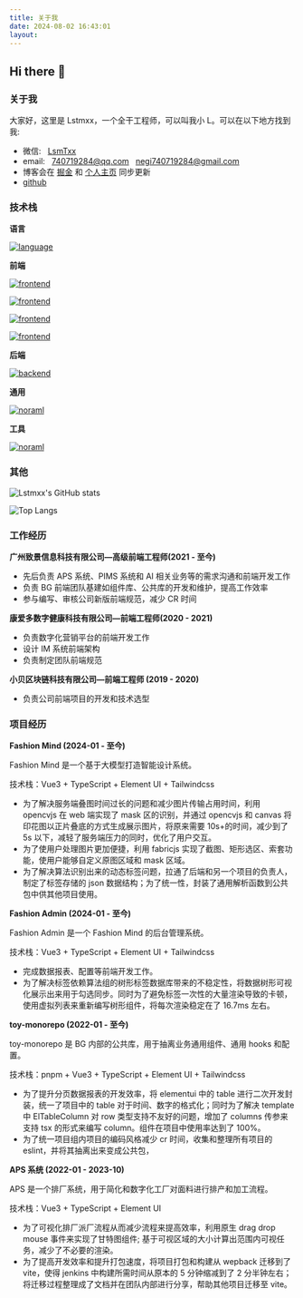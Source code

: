 ```yaml
---
title: 关于我
date: 2024-08-02 16:43:01
layout: 
---
```


## Hi there 👋

### 关于我

大家好，这里是 Lstmxx，一个全干工程师，可以叫我小 L。可以在以下地方找到我:

- 微信: &nbsp; [LsmTxx](https://raw.githubusercontent.com/Lstmxx/picx-images-hosting/master/20240805/WechatIMG145.1seybke27q.webp)
- email: &nbsp; <740719284@qq.com> &nbsp; <negi740719284@gmail.com>
- 博客会在&nbsp;[掘金](https://juejin.cn/user/1574156383825229)&nbsp;和&nbsp;[个人主页](https://lstmxx.github.io/)&nbsp;同步更新
- [github](https://github.com/Lstmxx)

### 技术栈

**语言**

[![language](https://skillicons.dev/icons?i=js,ts,python)](https://skillicons.dev)

**前端**

[![frontend](https://skillicons.dev/icons?i=html,css)](https://skillicons.dev)

[![frontend](https://skillicons.dev/icons?i=vue,react,electron,nextjs,antdesign)](https://skillicons.dev)

[![frontend](https://skillicons.dev/icons?i=tailwind,scss,less)](https://skillicons.dev)

[![frontend](https://skillicons.dev/icons?i=pnpm,npm,vite,webpack)](https://skillicons.dev)

**后端**

[![backend](https://skillicons.dev/icons?i=nodejs,nestjs,mysql,redis)](https://skillicons.dev)

**通用**

[![noraml](https://skillicons.dev/icons?i=git,jenkins,gitlab,docker,nginx)](https://skillicons.dev)

**工具**

[![noraml](https://skillicons.dev/icons?i=vscode,postman,notion)](https://skillicons.dev)

### 其他

![Lstmxx's GitHub stats](https://github-readme-stats.vercel.app/api?username=Lstmxx&count_private=true)

![Top Langs](https://github-readme-stats.vercel.app/api/top-langs/?username=Lstmxx&layout=compact&hide=jupyter%20notebook)

### 工作经历

**广州致景信息科技有限公司—高级前端工程师(2021 - 至今)**

- 先后负责 APS 系统、PIMS 系统和 AI 相关业务等的需求沟通和前端开发工作
- 负责 BG 前端团队基建如组件库、公共库的开发和维护，提高工作效率
- 参与编写、审核公司新版前端规范，减少 CR 时间

**康爱多数字健康科技有限公司—前端工程师(2020 - 2021)**

- 负责数字化营销平台的前端开发工作
- 设计 IM 系统前端架构
- 负责制定团队前端规范

**小贝区块链科技有限公司—前端工程师 (2019 - 2020)**

- 负责公司前端项目的开发和技术选型

### 项目经历

**Fashion Mind (2024-01 - 至今)**

Fashion Mind 是一个基于大模型打造智能设计系统。

技术栈：Vue3 + TypeScript + Element UI + Tailwindcss

- 为了解决服务端叠图时间过长的问题和减少图片传输占用时间，利用 opencvjs 在 web 端实现了 mask 区的识别，并通过 opencvjs 和 canvas 将印花图以正片叠底的方式生成展示图片，将原来需要 10s+的时间，减少到了 5s 以下，减轻了服务端压力的同时，优化了用户交互。
- 为了使用户处理图片更加便捷，利用 fabricjs 实现了截图、矩形选区、索套功能，使用户能够自定义原图区域和 mask 区域。
- 为了解决算法识别出来的动态标签问题，拉通了后端和另一个项目的负责人，制定了标签存储的 json 数据结构；为了统一性，封装了通用解析函数到公共包中供其他项目使用。

**Fashion Admin (2024-01 - 至今)**

Fashion Admin 是一个 Fashion Mind 的后台管理系统。

技术栈：Vue3 + TypeScript + Element UI + Tailwindcss

- 完成数据报表、配置等前端开发工作。
- 为了解决标签依赖算法组的树形标签数据库带来的不稳定性，将数据树形可视化展示出来用于勾选同步。同时为了避免标签一次性的大量渲染导致的卡顿，使用虚拟列表来重新编写树形组件，将每次渲染稳定在了 16.7ms 左右。

**toy-monorepo (2022-01 - 至今)**

toy-monorepo 是 BG 内部的公共库，用于抽离业务通用组件、通用 hooks 和配置。

技术栈：pnpm + Vue3 + TypeScript + Element UI + Tailwindcss

- 为了提升分页数据报表的开发效率，将 elementui 中的 table 进行二次开发封装，统一了项目中的 table 对于时间、数字的格式化；同时为了解决 template 中 ElTableColumn 对 row 类型支持不友好的问题，增加了 columns 传参来支持 tsx 的形式来编写 column。组件在项目中使用率达到了 100%。
- 为了统一项目组内项目的编码风格减少 cr 时间，收集和整理所有项目的 eslint，并将其抽离出来变成公共包，

**APS 系统 (2022-01 - 2023-10)**

APS 是一个排厂系统，用于简化和数字化工厂对面料进行排产和加工流程。

技术栈：Vue3 + TypeScript + Element UI

- 为了可视化排厂派厂流程从而减少流程来提高效率，利用原生 drag drop mouse 事件来实现了甘特图组件; 基于可视区域的大小计算出范围内可视任务，减少了不必要的渲染。
- 为了提高开发效率和提升打包速度，将项目打包和构建从 wepback 迁移到了 vite，使得 jenkins 中构建所需时间从原本的 5 分钟缩减到了 2 分半钟左右；将迁移过程整理成了文档并在团队内部进行分享，帮助其他项目迁移至 vite。
